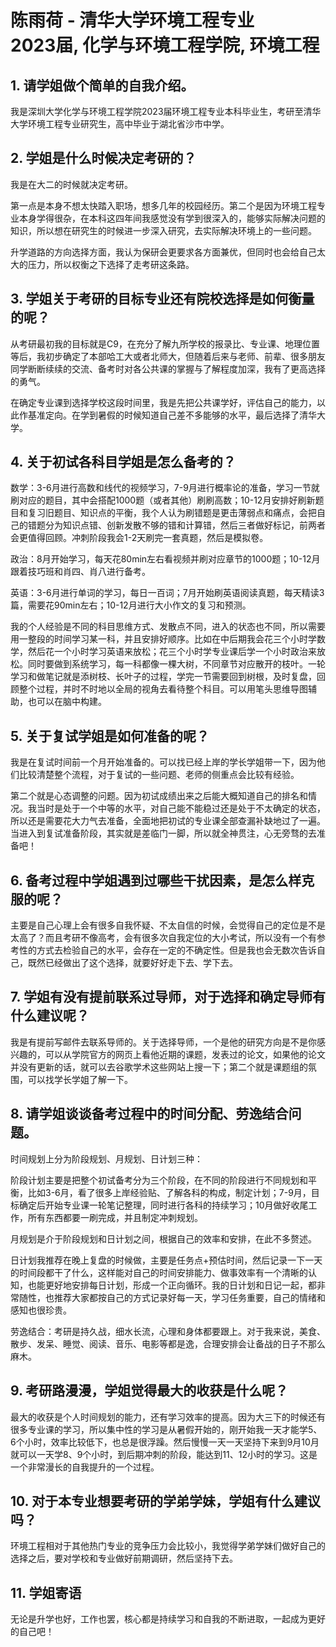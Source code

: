 # 陈雨荷 - 清华大学环境工程专业<br>2023届, 化学与环境工程学院, 环境工程

## 1. 请学姐做个简单的自我介绍。

我是深圳大学化学与环境工程学院2023届环境工程专业本科毕业生，考研至清华大学环境工程专业研究生，高中毕业于湖北省沙市中学。

## 2. 学姐是什么时候决定考研的？

我是在大二的时候就决定考研。

第一点是本身不想太快踏入职场，想多几年的校园经历。第二个是因为环境工程专业本身学得很杂，在本科这四年间我感觉没有学到很深入的，能够实际解决问题的知识，所以想在研究生的时候进一步深入研究，去实际解决环境上的一些问题。

升学道路的方向选择方面，我认为保研会更要求各方面兼优，但同时也会给自己太大的压力，所以权衡之下选择了走考研这条路。

## 3. 学姐关于考研的目标专业还有院校选择是如何衡量的呢？

从考研最初我的目标就是C9，在充分了解九所学校的报录比、专业课、地理位置等后，我初步确定了本部哈工大或者北师大，但随着后来与老师、前辈、很多朋友同学断断续续的交流、备考时对各公共课的掌握与了解程度加深，我有了更高选择的勇气。

在确定专业课到选择学校这段时间里，我是先把公共课学好，评估自己的能力，以此作基准定向。在学到暑假的时候知道自己差不多能够的水平，最后选择了清华大学。

## 4. 关于初试各科目学姐是怎么备考的？

数学：3-6月进行高数和线代的视频学习，7-9月进行概率论的准备，学习一节就刷对应的题目，其中会搭配1000题（或者其他）刷刷高数；10-12月安排好刷新题目和复习旧题目、知识点的平衡，我个人认为刷错题是更击薄弱点和痛点，会把自己的错题分为知识点错、创新发散不够的错和计算错，然后三者做好标记，前两者会更值得回顾。冲刺阶段我会1-2天刷完一套真题，然后是模拟卷。

政治：8月开始学习，每天花80min左右看视频并刷对应章节的1000题；10-12月跟着技巧班和肖四、肖八进行备考。

英语：3-6月进行单词的学习，每日一百词；7月开始刷英语阅读真题，每天精读3篇，需要花90min左右；10-12月进行大小作文的复习和预测。

我的个人经验是不同的科目思维方式、发散点不同，进入的状态也不同，所以需要用一整段的时间学习某一科，并且安排好顺序。比如在中后期我会花三个小时学数学，然后花一个小时学习英语来放松；花三个小时学专业课后学一个小时政治来放松。同时要做到系统学习，每一科都像一棵大树，不同章节对应散开的枝叶。一轮学习和做笔记就是添树枝、长叶子的过程，学完一节需要回到树根，及时复盘，回顾整个过程，并时不时地以全局的视角去看待整个科目。可以用笔头思维导图辅助，也可以在脑中构建。

## 5. 关于复试学姐是如何准备的呢？

我是在复试时间前一个月开始准备的。可以找已经上岸的学长学姐带一下，因为他们比较清楚整个流程，对于复试的一些问题、老师的侧重点会比较有经验。

第二个就是心态调整的问题。因为初试成绩出来之后能大概知道自己的排名和情况。我当时是处于一个中等的水平，对自己能不能稳过还是处于不太确定的状态，所以还是需要花大力气去准备，全面地把初试的专业课全部查漏补缺地过了一遍。当进入到复试准备阶段，其实就是差临门一脚，所以就全神贯注，心无旁骛的去准备吧！

## 6. 备考过程中学姐遇到过哪些干扰因素，是怎么样克服的呢？

主要是自己心理上会有很多自我怀疑、不太自信的时候，会觉得自己的定位是不是太高了？而且考研不像高考，会有很多次自我定位的大小考试，所以没有一个有参考性的方式去检验自己的水平，会存在一定的不确定性。但是我也会无数次告诉自己，既然已经做出了这个选择，就要好好走下去、学下去。

## 7. 学姐有没有提前联系过导师，对于选择和确定导师有什么建议呢？

我是有提前写邮件去联系导师的。关于选择导师，一个是他的研究方向是不是你感兴趣的，可以从学院官方的网页上看他近期的课题，发表过的论文，如果他的论文并没有更新的话，就可以去谷歌学术这些网站上搜一下；第二个就是课题组的氛围，可以找学长学姐了解一下。

## 8. 请学姐谈谈备考过程中的时间分配、劳逸结合问题。

时间规划上分为阶段规划、月规划、日计划三种：

阶段计划主要是把整个初试备考分为三个阶段，在不同的阶段进行不同规划和平衡，比如3-6月，看了很多上岸经验贴、了解各科的构成，制定计划；7-9月，目标确定后开始专业课一轮笔记整理，同时进行各科的持续学习；10月做好收尾工作，所有东西都要一刷完成，并且制定冲刺规划。

月规划是介于阶段规划和日计划之间，根据自己的效率和安排，在此不多赘述。

日计划我推荐在晚上复盘的时候做，主要是任务点+预估时间，然后记录一下一天的时间段都干了什么，这样能对自己的时间安排能力、做事效率有一个清晰的认知，也能更好地安排每日计划，形成一个正向循环。我的日计划和日记一起，都非常随性，也推荐大家都按自己的方式记录好每一天，学习任务重要，自己的情绪和感知也很珍贵。

劳逸结合：考研是持久战，细水长流，心理和身体都要跟上。对于我来说，美食、散步、发呆、睡觉、阅读、音乐、电影等都是逸，合理安排会让备战的日子不那么麻木。

## 9. 考研路漫漫，学姐觉得最大的收获是什么呢？

最大的收获是个人时间规划的能力，还有学习效率的提高。因为大三下的时候还有很多专业课的学习，所以集中性的学习是从暑假开始的，刚开始我一天才能学5、6个小时，效率比较低下，也总是很浮躁。然后慢慢一天一天坚持下来到9月10月就可以一天学8、9个小时，到后期冲刺的阶段，能达到11、12小时的学习。这是一个非常漫长的自我提升的一个过程。

## 10. 对于本专业想要考研的学弟学妹，学姐有什么建议吗？

环境工程相对于其他热门专业的竞争压力会比较小，我觉得学弟学妹们做好自己的选择之后，要对学校和专业做好前期调研，然后坚持下去。

## 11. 学姐寄语

无论是升学也好，工作也罢，核心都是持续学习和自我的不断进取，一起成为更好的自己吧！


